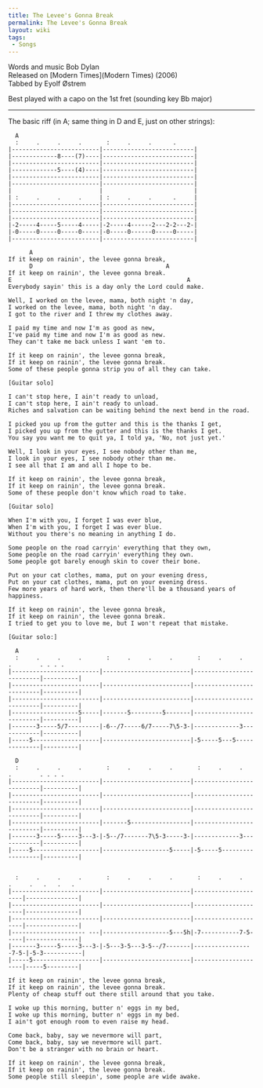 ```yaml
---
title: The Levee's Gonna Break
permalink: The Levee's Gonna Break
layout: wiki
tags:
 - Songs
---
```


Words and music Bob Dylan  
Released on [Modern Times](Modern Times) (2006)  
Tabbed by Eyolf Østrem

Best played with a capo on the 1st fret (sounding key Bb major)

* * * * *

The basic riff (in A; same thing in D and E, just on other strings):

      A
      :     .     .     .       :     .     .      .
    |-------------------------|--------------------------|
    |-------------8----(7)----|--------------------------|
    |-------------------------|--------------------------|
    |-------------5----(4)----|--------------------------|
    |-------------------------|--------------------------|
    |-------------------------|--------------------------|
    |                         |                          |
    | :     .     .     .     | :     .     .      .     |
    |-------------------------|--------------------------|
    |-------------------------|--------------------------|
    |-------------------------|--------------------------|
    |-2-----4-----5-----4-----|-2-----4------2---2-2---2-|
    |-0-----0-----0-----0-----|-0-----0------0-----0-----|
    |-------------------------|--------------------------|

          A
    If it keep on rainin', the levee gonna break,
          D                                      A
    If it keep on rainin', the levee gonna break.
    E                                                  A
    Everybody sayin' this is a day only the Lord could make.

    Well, I worked on the levee, mama, both night 'n day,
    I worked on the levee, mama, both night 'n day.
    I got to the river and I threw my clothes away.

    I paid my time and now I'm as good as new,
    I've paid my time and now I'm as good as new.
    They can't take me back unless I want 'em to.

    If it keep on rainin', the levee gonna break,
    If it keep on rainin', the levee gonna break.
    Some of these people gonna strip you of all they can take.

    [Guitar solo]

    I can't stop here, I ain't ready to unload,
    I can't stop here, I ain't ready to unload.
    Riches and salvation can be waiting behind the next bend in the road.

    I picked you up from the gutter and this is the thanks I get,
    I picked you up from the gutter and this is the thanks I get.
    You say you want me to quit ya, I told ya, 'No, not just yet.'

    Well, I look in your eyes, I see nobody other than me,
    I look in your eyes, I see nobody other than me.
    I see all that I am and all I hope to be.

    If it keep on rainin', the levee gonna break,
    If it keep on rainin', the levee gonna break.
    Some of these people don't know which road to take.

    [Guitar solo]

    When I'm with you, I forget I was ever blue,
    When I'm with you, I forget I was ever blue.
    Without you there's no meaning in anything I do.

    Some people on the road carryin' everything that they own,
    Some people on the road carryin' everything they own.
    Some people got barely enough skin to cover their bone.

    Put on your cat clothes, mama, put on your evening dress,
    Put on your cat clothes, mama, put on your evening dress.
    Few more years of hard work, then there'll be a thousand years of happiness.

    If it keep on rainin', the levee gonna break,
    If it keep on rainin', the levee gonna break.
    I tried to get you to love me, but I won't repeat that mistake.

    [Guitar solo:]

      A
      :     .     .     .       :     .     .     .       :     .     .     .        . . . .
    |-------------------------|-------------------------|--------------------------|----------|
    |-------------------------|-------------------------|--------------------------|----------|
    |-------------------------|-------------------------|--------------------------|----------|
    |-------------------5-----|-------5---------5-------|--------------------------|----------|
    |-------3-----5/7---------|-6--/7-----6/7-----7\5-3-|-------------3------------|----------|
    |-----5-------------------|-------------------------|-5-----5---5--------------|----------|

      D
      :     .     .     .       :     .     .     .       :     .     .     .        . . . .
    |-------------------------|-------------------------|--------------------------|----------|
    |-------------------------|-------------------------|--------------------------|----------|
    |-------------------------|-------------------------|--------------------------|----------|
    |-------------------------|-------5-----------------|--------------------------|----------|
    |-------3-----5-----3---3-|-5--/7-------7\5-3-----3-|-------------3------------|----------|
    |-----5-------------------|-------------------5-----|-5-----5------------------|----------|


      :     .     .     .       :     .     .     .       :     .     .   .     .   .   .   .
    |-------------------------|-------------------------|---------------------|---------------|
    |-------------------------|-------------------------|---------------------|---------------|
    |-------------------------|-------------------------|---------------------|---------------|
    |--------------------- ---|-------------------5---5h|-7-----------7-5-----|---------------|
    |-------3-----5-----3---3-|-5---3-5---3-5--/7-------|-----------------7-5-|-5-3-----------|
    |-----5-------------------|-------------------------|---------------------|-----5---------|

    If it keep on rainin', the levee gonna break,
    If it keep on rainin', the levee gonna break.
    Plenty of cheap stuff out there still around that you take.

    I woke up this morning, butter n' eggs in my bed,
    I woke up this morning, butter n' eggs in my bed.
    I ain't got enough room to even raise my head.

    Come back, baby, say we nevermore will part,
    Come back, baby, say we nevermore will part.
    Don't be a stranger with no brain or heart.

    If it keep on rainin', the levee gonna break,
    If it keep on rainin', the levee gonna break.
    Some people still sleepin', some people are wide awake.
